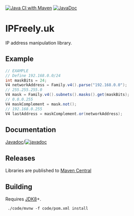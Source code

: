 [![Java CI with Maven](https://github.com/ipfreely-uk/java/actions/workflows/maven.yml/badge.svg)](https://github.com/ipfreely-uk/java/actions/workflows/maven.yml)
[![JavaDoc](https://github.com/ipfreely-uk/java/actions/workflows/javadoc.yml/badge.svg)](https://github.com/ipfreely-uk/java/actions/workflows/javadoc.yml)

# IPFreely.uk

IP address manipulation library.

## Example

```java
// EXAMPLE
// Define 192.168.0.0/24
int maskBits = 24;
V4 networkAddress = Family.v4().parse("192.168.0.0");
// 255.255.255.0
V4 mask = Family.v4().subnets().masks().get(maskBits);
// 0.0.0.255
V4 maskComplement = mask.not();
// 192.168.0.255
V4 lastAddress = maskComplement.or(networkAddress);
```

## Documentation

[Javadoc](https://ipfreely-uk.github.io/java/)/[![javadoc](https://javadoc.io/badge2/uk.ipfreely/addresses/javadoc.svg)](https://javadoc.io/doc/uk.ipfreely/addresses) 

## Releases

Libraries are published to [Maven Central](https://central.sonatype.com/artifact/uk.ipfreely/addresses/overview)

## Building

Requires [JDK8](https://whichjdk.com/)+.

```shell
 ./code/mvnw -f code/pom.xml install
```
